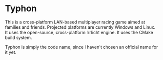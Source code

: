 Typhon
======

This is a cross-platform LAN-based multiplayer racing game aimed at families and friends.  Projected platforms are currently Windows and Linux.  It uses the open-source, cross-platform Irrlicht engine.  It uses the CMake build system.

Typhon is simply the code name, since I haven't chosen an official name for it yet.
